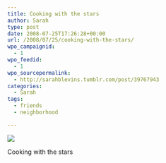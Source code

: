 ```yaml
---
title: Cooking with the stars
author: Sarah
type: post
date: 2008-07-25T17:26:28+00:00
url: /2008/07/25/cooking-with-the-stars/
wpo_campaignid:
  - 1
wpo_feedid:
  - 1
wpo_sourcepermalink:
  - http://sarahblevins.tumblr.com/post/39767943
categories:
  - Sarah
tags:
  - friends
  - neighborhood

---
```

![][1]

Cooking with the stars

 [1]: http://www.sarah-blevins.com/wp-content/plugins/wp-o-matic/cache/1401c_3aAwrEXAFancijhwkCnfPyRJ_500.jpg